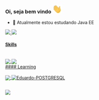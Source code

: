 ### Oi, seja bem vindo <img src="https://raw.githubusercontent.com/ABSphreak/ABSphreak/master/gifs/Hi.gif" width="30px">

- 🌱 Atualmente estou estudando Java EE

<div>
  <a href="https://github.com/juoliver">
  <img height="180em" src="https://github-readme-stats.vercel.app/api?username=juoliver&show_icons=true&theme=radical&include_all_commits=true&count_private=true"/>
  <img height="180em" src="https://github-readme-stats.vercel.app/api/top-langs/?username=juoliver&layout=compact&langs_count=7&theme=radical"/>
 </div>
  
   #### Skills
   <div style="display: inline_block"><br>
   <img align="center" src="https://img.shields.io/badge/HTML5-E34F26?style=for-the-badge&logo=html5&logoColor=white">
   <img align="center" src="https://img.shields.io/badge/CSS3-1572B6?style=for-the-badge&logo=css3&logoColor=white" >
   </br>
   #### Learning
  <div style="display: inline_block"><br>
   <img align="center" src="https://img.shields.io/badge/JavaScript-F7DF1E?style=for-the-badge&logo=javascript&logoColor=black">
   <img align="center" alt="Eduardo-POSTGRESQL" src='https://img.shields.io/badge/PostgreSQL-316192?style=for-the-badge&logo=postgresql&logoColor=white'>
  </div>
  
  ##
 <div>
   <a href="https://www.linkedin.com/in/juliana-de-oliveira-2b346311a/" target="_blank"><img src="https://img.shields.io/badge/LinkedIn-0077B5?style=for-the-badge&logo=linkedin&logoColor=white" target="_blank"></a> 
 </div
  
  
  
